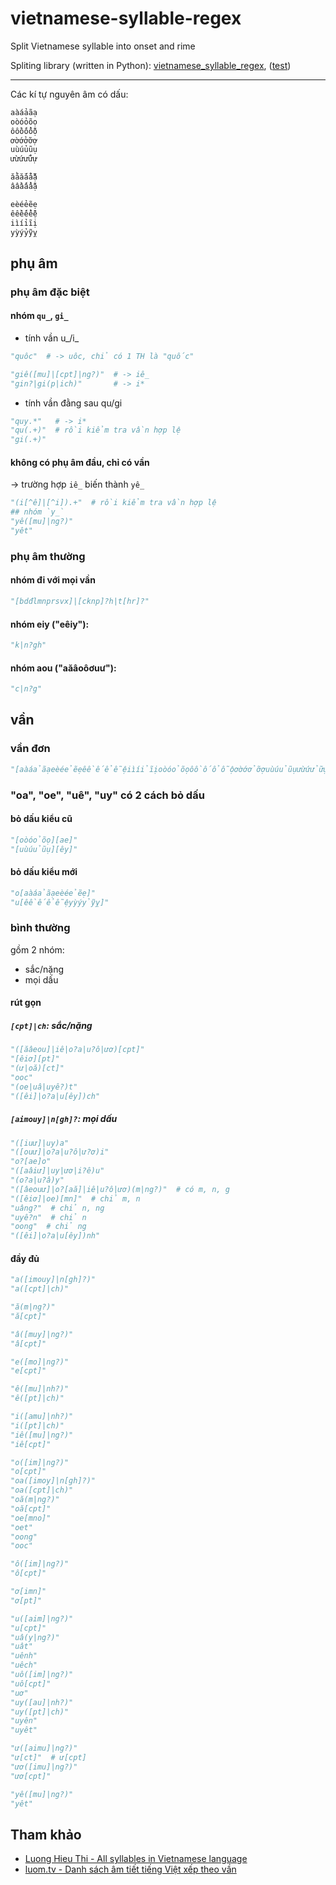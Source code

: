 # vietnamese-syllable-regex
Split Vietnamese syllable into onset and rime

Spliting library (written in Python): [vietnamese_syllable_regex](vietnamese_syllable_regex.py), ([test](test.py))

---

Các kí tự nguyên âm có dấu:
```python
aàáảãạ
oòóỏõọ
ôồốổỗộ
ơờớởỡợ
uùúủũụ
ưừứửữự

ăằắẳẵặ
âầấẩẫậ

eèéẻẽẹ
êềếểễệ
iìíỉĩị
yỳýỷỹỵ
```

## phụ âm

### phụ âm đặc biệt

#### nhóm `qu_`, `gi_`
- tính vần u_/i_
```python
"quôc"  # -> uôc, chỉ có 1 TH là "quốc"

"giê([mu]|[cpt]|ng?)"  # -> iê_
"gin?|gi(p|ich)"       # -> i*
```
- tính vần đằng sau qu/gi
```python
"quy.*"   # -> i*
"qu(.+)"  # rồi kiểm tra vần hợp lệ
"gi(.+)"
```

#### không có phụ âm đầu, chỉ có vần
-> trường hợp `iê_` biến thành `yê_`
```python
"(i[^ê]|[^i]).+"  # rồi kiểm tra vần hợp lệ
## nhóm `y_`
"yê([mu]|ng?)"
"yêt"
```

### phụ âm thường

#### nhóm đi với mọi vần
```python
"[bdđlmnprsvx]|[cknp]?h|t[hr]?"
```
#### nhóm eiy ("eêiy"):
```python
"k|n?gh"
```
#### nhóm aou ("aăâoôơuư"):
```python
"c|n?g"
```
## vần

### vần đơn
```python
"[aàáảãạeèéẻẽẹêềếểễệiìíỉĩịoòóỏõọôồốổỗộơờớởỡợuùúủũụưừứửữựyỳýỷỹỵ]"
```
### "oa", "oe", "uê", "uy" có 2 cách bỏ dấu
#### bỏ dấu kiểu cũ
```python
"[oòóỏõọ][ae]"
"[uùúủũụ][êy]"
```
#### bỏ dấu kiểu mới
```python
"o[aàáảãạeèéẻẽẹ]"
"u[êềếểễệyỳýỷỹỵ]"
```
### bình thường

gồm 2 nhóm:
- sắc/nặng
- mọi dấu

#### rút gọn
##### `[cpt]|ch`: sắc/nặng
```python
"([ăâeou]|iê|o?a|u?ô|ươ)[cpt]"
"[êiơ][pt]"
"(ư|oă)[ct]"
"ooc"
"(oe|uâ|uyê?)t"
"([êi]|o?a|u[êy])ch"
```
##### `[aimouy]|n[gh]?`: mọi dấu
```python
"([iuư]|uy)a"
"([ouư]|o?a|u?ô|ư?ơ)i"
"o?[ae]o"
"([aâiư]|uy|ươ|i?ê)u"
"(o?a|u?â)y"
"([âeouư]|o?[aă]|iê|u?ô|ươ)(m|ng?)"  # có m, n, g
"([êiơ]|oe)[mn]"  # chỉ m, n
"uâng?"  # chỉ n, ng
"uyê?n"  # chỉ n
"oong"  # chỉ ng
"([êi]|o?a|u[êy])nh"
```
#### đầy đủ
```python
"a([imouy]|n[gh]?)"
"a([cpt]|ch)"

"ă(m|ng?)"
"ă[cpt]"

"â([muy]|ng?)"
"â[cpt]"

"e([mo]|ng?)"
"e[cpt]"

"ê([mu]|nh?)"
"ê([pt]|ch)"

"i([amu]|nh?)"
"i([pt]|ch)"
"iê([mu]|ng?)"
"iê[cpt]"

"o([im]|ng?)"
"o[cpt]"
"oa([imoy]|n[gh]?)"
"oa([cpt]|ch)"
"oă(m|ng?)"
"oă[cpt]"
"oe[mno]"
"oet"
"oong"
"ooc"

"ô([im]|ng?)"
"ô[cpt]"

"ơ[imn]"
"ơ[pt]"

"u([aim]|ng?)"
"u[cpt]"
"uâ(y|ng?)"
"uât"
"uênh"
"uêch"
"uô([im]|ng?)"
"uô[cpt]"
"uơ"
"uy([au]|nh?)"
"uy([pt]|ch)"
"uyên"
"uyêt"

"ư([aimu]|ng?)"
"ư[ct]"  # ư[cpt]
"ươ([imu]|ng?)"
"ươ[cpt]"

"yê([mu]|ng?)"
"yêt"
```

## Tham khảo

- [Luong Hieu Thi - All syllables in Vietnamese language](http://www.hieuthi.com/blog/2017/03/21/all-vietnamese-syllables.html)
- [luom.tv - Danh sách âm tiết tiếng Việt xếp theo vần](http://luom.tv/2015/11/01/danh-sach-am-tiet-tieng-viet-xep-theo-van/)
